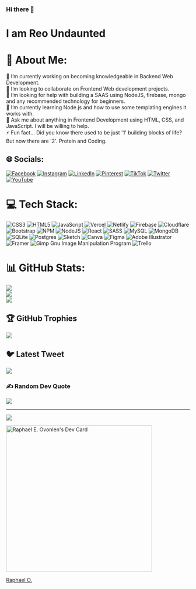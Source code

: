 ### Hi there 👋
# I am Reo Undaunted

# 💫 About Me:
🔭 I’m currently working on becoming knowledgeable in Backend Web Development.<br>👯 I’m looking to collaborate on Frontend Web development projects.<br>🤝 I’m looking for help with building a SAAS using NodeJS, firebase, mongo and any recommended technology for beginners. <br>🌱 I’m currently learning Node.js and how to use some templating engines it works with.<br>💬 Ask me about anything in Frontend Development using HTML, CSS, and JavaScript. I will be willing to help.<br>⚡ Fun fact... Did you know there used to be just '1' building blocks of life? But now there are '2'. Protein and Coding.


## 🌐 Socials:
[![Facebook](https://img.shields.io/badge/Facebook-%231877F2.svg?logo=Facebook&logoColor=white)](https://facebook.com/reoundaunted) [![Instagram](https://img.shields.io/badge/Instagram-%23E4405F.svg?logo=Instagram&logoColor=white)](https://instagram.com/reoundaunted) [![LinkedIn](https://img.shields.io/badge/LinkedIn-%230077B5.svg?logo=linkedin&logoColor=white)](https://linkedin.com/in/raphaelovonlen) [![Pinterest](https://img.shields.io/badge/Pinterest-%23E60023.svg?logo=Pinterest&logoColor=white)](https://pinterest.com/reoundaunted) [![TikTok](https://img.shields.io/badge/TikTok-%23000000.svg?logo=TikTok&logoColor=white)](https://tiktok.com/@reoundaunted) [![Twitter](https://img.shields.io/badge/Twitter-%231DA1F2.svg?logo=Twitter&logoColor=white)](https://twitter.com/reoundaunted) [![YouTube](https://img.shields.io/badge/YouTube-%23FF0000.svg?logo=YouTube&logoColor=white)](https://youtube.com/@reoundaunted) 

# 💻 Tech Stack:
![CSS3](https://img.shields.io/badge/css3-%231572B6.svg?style=for-the-badge&logo=css3&logoColor=white) ![HTML5](https://img.shields.io/badge/html5-%23E34F26.svg?style=for-the-badge&logo=html5&logoColor=white) ![JavaScript](https://img.shields.io/badge/javascript-%23323330.svg?style=for-the-badge&logo=javascript&logoColor=%23F7DF1E) ![Vercel](https://img.shields.io/badge/vercel-%23000000.svg?style=for-the-badge&logo=vercel&logoColor=white) ![Netlify](https://img.shields.io/badge/netlify-%23000000.svg?style=for-the-badge&logo=netlify&logoColor=#00C7B7) ![Firebase](https://img.shields.io/badge/firebase-%23039BE5.svg?style=for-the-badge&logo=firebase) ![Cloudflare](https://img.shields.io/badge/Cloudflare-F38020?style=for-the-badge&logo=Cloudflare&logoColor=white) ![Bootstrap](https://img.shields.io/badge/bootstrap-%23563D7C.svg?style=for-the-badge&logo=bootstrap&logoColor=white) ![NPM](https://img.shields.io/badge/NPM-%23000000.svg?style=for-the-badge&logo=npm&logoColor=white) ![NodeJS](https://img.shields.io/badge/node.js-6DA55F?style=for-the-badge&logo=node.js&logoColor=white) ![React](https://img.shields.io/badge/react-%2320232a.svg?style=for-the-badge&logo=react&logoColor=%2361DAFB) ![SASS](https://img.shields.io/badge/SASS-hotpink.svg?style=for-the-badge&logo=SASS&logoColor=white) ![MySQL](https://img.shields.io/badge/mysql-%2300f.svg?style=for-the-badge&logo=mysql&logoColor=white) ![MongoDB](https://img.shields.io/badge/MongoDB-%234ea94b.svg?style=for-the-badge&logo=mongodb&logoColor=white) ![SQLite](https://img.shields.io/badge/sqlite-%2307405e.svg?style=for-the-badge&logo=sqlite&logoColor=white) ![Postgres](https://img.shields.io/badge/postgres-%23316192.svg?style=for-the-badge&logo=postgresql&logoColor=white) ![Sketch](https://img.shields.io/badge/Sketch-FFB387?style=for-the-badge&logo=sketch&logoColor=black) ![Canva](https://img.shields.io/badge/Canva-%2300C4CC.svg?style=for-the-badge&logo=Canva&logoColor=white) 	![Figma](https://img.shields.io/badge/figma-%23F24E1E.svg?style=for-the-badge&logo=figma&logoColor=white) ![Adobe Illustrator](https://img.shields.io/badge/adobeillustrator-%23FF9A00.svg?style=for-the-badge&logo=adobeillustrator&logoColor=white) ![Framer](https://img.shields.io/badge/Framer-black?style=for-the-badge&logo=framer&logoColor=blue) ![Gimp Gnu Image Manipulation Program](https://img.shields.io/badge/Gimp-657D8B?style=for-the-badge&logo=gimp&logoColor=FFFFFF) ![Trello](https://img.shields.io/badge/Trello-%23026AA7.svg?style=for-the-badge&logo=Trello&logoColor=white)
# 📊 GitHub Stats:
![](https://github-readme-stats.vercel.app/api?username=ReoUndaunted&theme=shades-of-purple&hide_border=false&include_all_commits=true&count_private=true)<br/>
![](https://github-readme-streak-stats.herokuapp.com/?user=ReoUndaunted&theme=shades-of-purple&hide_border=false)<br/>
![](https://github-readme-stats.vercel.app/api/top-langs/?username=ReoUndaunted&theme=shades-of-purple&hide_border=false&include_all_commits=true&count_private=true&layout=compact)

## 🏆 GitHub Trophies
![](https://github-profile-trophy.vercel.app/?username=ReoUndaunted&theme=radical&no-frame=true&no-bg=false&margin-w=4)

## 🐦 Latest Tweet
[![](https://gtce.itsvg.in/api?username=reoundaunted)](https://github.com/VishwaGauravIn/github-twitter-card-embed)

### ✍️ Random Dev Quote
![](https://quotes-github-readme.vercel.app/api?type=horizontal&theme=radical)


---
[![](https://visitcount.itsvg.in/api?id=ReoUndaunted&label=Profile%20Views&color=6&icon=0&pretty=false)](https://visitcount.itsvg.in)

<a href="https://app.daily.dev/ReoUndaunted"><img src="https://github.com/ReoUndaunted/ReoUndaunted/blob/main/devcard.svg" width="400" alt="Raphael E. Ovonlen's Dev Card"/></a>

<!-- <a href="https://app.daily.dev/ReoUndaunted"><img src="https://api.daily.dev/devcards/2ea4253d673841f191e02fcdd3654888.png?r=f06" width="400" alt="Raphael Ovonlen's Dev Card"/></a> -->

<div class="badge-base LI-profile-badge" data-locale="en_US" data-size="medium" data-theme="dark" data-type="HORIZONTAL" data-vanity="raphaelovonlen" data-version="v1"><a class="badge-base__link LI-simple-link" href="https://ng.linkedin.com/in/raphaelovonlen?trk=profile-badge">Raphael O.</a></div>
              
